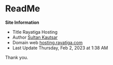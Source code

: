 # ReadMe

**Site Information**

-   Title Rayatiga Hosting
-   Author [Sultan Kautsar](https://sultankautsar.com)
-   Domain web [hosting.rayatiga.com](https://hosting.rayatiga.com/)
-   Last Update Thursday, Feb 2, 2023 at 1:38 AM

Thank you.
